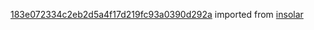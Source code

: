 [183e072334c2eb2d5a4f17d219fc93a0390d292a](https://github.com/insolar/insolar/commit/183e072334c2eb2d5a4f17d219fc93a0390d292a) imported from [insolar](https://github.com/insolar/insolar)

